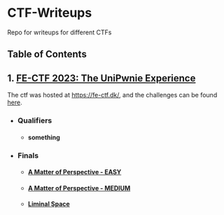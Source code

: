 # CTF-Writeups
Repo for writeups for different CTFs

## Table of Contents
## 1. [FE-CTF 2023: The UniPwnie Experience](./FE-CTF_2023)
  The ctf was hosted at https://fe-ctf.dk/, and the challenges can be found [here](https://github.com/FE-CTF/2023).
   * ### Qualifiers
     - #### something
   * ### Finals
     - #### [A Matter of Perspective - EASY](./FE-CTF_2023/Finals/A-Matter-of-Perspective_Easy)
     - #### [A Matter of Perspective - MEDIUM](./FE-CTF_2023/Finals/A-Matter-of-Perspective_Medium)
     - #### [Liminal Space](./FE-CTF_2023/Finals/Liminal-Space)

